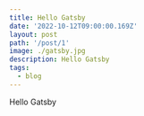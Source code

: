 ```yaml
---
title: Hello Gatsby
date: '2022-10-12T09:00:00.169Z'
layout: post
path: '/post/1'
image: ./gatsby.jpg
description: Hello Gatsby
tags:
  - blog
---
```


<!--more-->

Hello Gatsby
